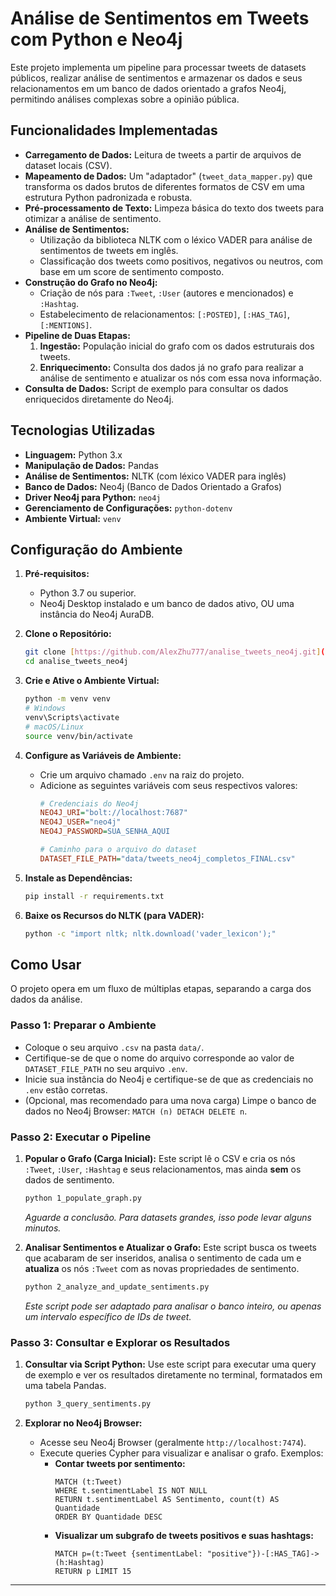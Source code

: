 # Análise de Sentimentos em Tweets com Python e Neo4j

Este projeto implementa um pipeline para processar tweets de datasets públicos, realizar análise de sentimentos e armazenar os dados e seus relacionamentos em um banco de dados orientado a grafos Neo4j, permitindo análises complexas sobre a opinião pública.

## Funcionalidades Implementadas

* **Carregamento de Dados:** Leitura de tweets a partir de arquivos de dataset locais (CSV).
* **Mapeamento de Dados:** Um "adaptador" (`tweet_data_mapper.py`) que transforma os dados brutos de diferentes formatos de CSV em uma estrutura Python padronizada e robusta.
* **Pré-processamento de Texto:** Limpeza básica do texto dos tweets para otimizar a análise de sentimento.
* **Análise de Sentimentos:**
    * Utilização da biblioteca NLTK com o léxico VADER para análise de sentimentos de tweets em inglês.
    * Classificação dos tweets como positivos, negativos ou neutros, com base em um score de sentimento composto.
* **Construção do Grafo no Neo4j:**
    * Criação de nós para `:Tweet`, `:User` (autores e mencionados) e `:Hashtag`.
    * Estabelecimento de relacionamentos: `[:POSTED]`, `[:HAS_TAG]`, `[:MENTIONS]`.
* **Pipeline de Duas Etapas:**
    1.  **Ingestão:** População inicial do grafo com os dados estruturais dos tweets.
    2.  **Enriquecimento:** Consulta dos dados já no grafo para realizar a análise de sentimento e atualizar os nós com essa nova informação.
* **Consulta de Dados:** Script de exemplo para consultar os dados enriquecidos diretamente do Neo4j.

## Tecnologias Utilizadas

* **Linguagem:** Python 3.x
* **Manipulação de Dados:** Pandas
* **Análise de Sentimentos:** NLTK (com léxico VADER para inglês)
* **Banco de Dados:** Neo4j (Banco de Dados Orientado a Grafos)
* **Driver Neo4j para Python:** `neo4j`
* **Gerenciamento de Configurações:** `python-dotenv`
* **Ambiente Virtual:** `venv`

## Configuração do Ambiente

1.  **Pré-requisitos:**
    * Python 3.7 ou superior.
    * Neo4j Desktop instalado e um banco de dados ativo, OU uma instância do Neo4j AuraDB.

2.  **Clone o Repositório:**
    ```bash
    git clone [https://github.com/AlexZhu777/analise_tweets_neo4j.git](https://github.com/AlexZhu777/analise_tweets_neo4j.git)
    cd analise_tweets_neo4j
    ```

3.  **Crie e Ative o Ambiente Virtual:**
    ```bash
    python -m venv venv
    # Windows
    venv\Scripts\activate
    # macOS/Linux
    source venv/bin/activate
    ```

4.  **Configure as Variáveis de Ambiente:**
    * Crie um arquivo chamado `.env` na raiz do projeto.
    * Adicione as seguintes variáveis com seus respectivos valores:
        ```ini
        # Credenciais do Neo4j
        NEO4J_URI="bolt://localhost:7687"
        NEO4J_USER="neo4j"
        NEO4J_PASSWORD=SUA_SENHA_AQUI

        # Caminho para o arquivo do dataset
        DATASET_FILE_PATH="data/tweets_neo4j_completos_FINAL.csv"
        ```

5.  **Instale as Dependências:**
    ```bash
    pip install -r requirements.txt
    ```

6.  **Baixe os Recursos do NLTK (para VADER):**
    ```bash
    python -c "import nltk; nltk.download('vader_lexicon');"
    ```

## Como Usar

O projeto opera em um fluxo de múltiplas etapas, separando a carga dos dados da análise.

### Passo 1: Preparar o Ambiente

* Coloque o seu arquivo `.csv` na pasta `data/`.
* Certifique-se de que o nome do arquivo corresponde ao valor de `DATASET_FILE_PATH` no seu arquivo `.env`.
* Inicie sua instância do Neo4j e certifique-se de que as credenciais no `.env` estão corretas.
* (Opcional, mas recomendado para uma nova carga) Limpe o banco de dados no Neo4j Browser: `MATCH (n) DETACH DELETE n`.

### Passo 2: Executar o Pipeline

1.  **Popular o Grafo (Carga Inicial):**
    Este script lê o CSV e cria os nós `:Tweet`, `:User`, `:Hashtag` e seus relacionamentos, mas ainda **sem** os dados de sentimento.
    ```bash
    python 1_populate_graph.py
    ```
    *Aguarde a conclusão. Para datasets grandes, isso pode levar alguns minutos.*

2.  **Analisar Sentimentos e Atualizar o Grafo:**
    Este script busca os tweets que acabaram de ser inseridos, analisa o sentimento de cada um e **atualiza** os nós `:Tweet` com as novas propriedades de sentimento.
    ```bash
    python 2_analyze_and_update_sentiments.py
    ```
    *Este script pode ser adaptado para analisar o banco inteiro, ou apenas um intervalo específico de IDs de tweet.*

### Passo 3: Consultar e Explorar os Resultados

1.  **Consultar via Script Python:**
    Use este script para executar uma query de exemplo e ver os resultados diretamente no terminal, formatados em uma tabela Pandas.
    ```bash
    python 3_query_sentiments.py
    ```

2.  **Explorar no Neo4j Browser:**
    * Acesse seu Neo4j Browser (geralmente `http://localhost:7474`).
    * Execute queries Cypher para visualizar e analisar o grafo. Exemplos:
        * **Contar tweets por sentimento:**
            ```cypher
            MATCH (t:Tweet)
            WHERE t.sentimentLabel IS NOT NULL
            RETURN t.sentimentLabel AS Sentimento, count(t) AS Quantidade
            ORDER BY Quantidade DESC
            ```
        * **Visualizar um subgrafo de tweets positivos e suas hashtags:**
            ```cypher
            MATCH p=(t:Tweet {sentimentLabel: "positive"})-[:HAS_TAG]->(h:Hashtag)
            RETURN p LIMIT 15
            ```

---
